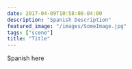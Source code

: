 ```yaml
---
date: 2017-04-09T10:58:08-04:00
description: "Spanish Description"
featured_image: "/images/SomeImage.jpg"
tags: ["scene"]
title: "Title"
---
```


Spanish here